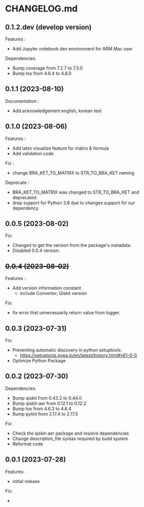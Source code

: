# CHANGELOG.md

## 0.1.2.dev (develop version)

Features :
- Add Jupyter notebook dev environment for ARM Mac user

Dependencies:

- Bump coverage from 7.2.7 to 7.3.0
- Bump tox from 4.6.4 to 4.8.0

## 0.1.1 (2023-08-10)

Documentation :
- Add acknowledgement english, korean text

## 0.1.0 (2023-08-06)

Features :
- Add latex visualize feature for matrix & formula
- Add validation code

Fix :
- change BRA_KET_TO_MATRIX to STR_TO_BRA_KET naming

Deprecate :
- BRA_KET_TO_MATRIX was changed to STR_TO_BRA_KET and deprecated.
- drop support for Python 3.8 due to changes support for our dependency.

## 0.0.5 (2023-08-02)

Fix:
- Changed to get the version from the package's metadata.
- Disabled 0.0.4 version.

## ~~0.0.4 (2023-08-02)~~

Features :
- Add version information constant
  - include Converter, Qiskit version

Fix:
- fix error that unnecessarily return value from logger.

## 0.0.3 (2023-07-31)

Fix:

- Preventing automatic discovery in python setuptools.
  - https://setuptools.pypa.io/en/latest/history.html#v61-0-0
- Optimize Python Package

## 0.0.2 (2023-07-30)

Dependencies:

- Bump qiskit from 0.43.2 to 0.44.0
- Bump qiskit-aer from 0.12.1 to 0.12.2
- Bump tox from 4.6.3 to 4.6.4
- Bump pylint from 2.17.4 to 2.17.5

Fix:

- Check the qiskit-aer package and resolve dependencies
- Change description_file syntax required by build system
- Reformat code

## 0.0.1 (2023-07-28)

Features:

- initial release

Fix:

-